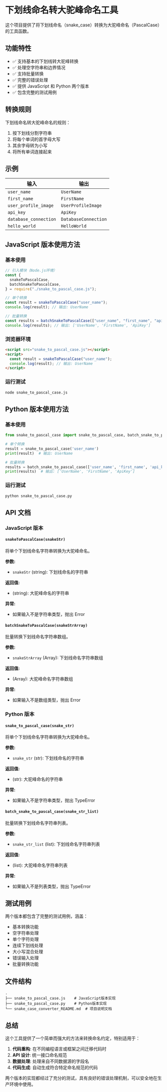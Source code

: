 # 下划线命名转大驼峰命名工具

这个项目提供了将下划线命名（snake_case）转换为大驼峰命名（PascalCase）的工具函数。

## 功能特性

- ✅ 支持基本的下划线转大驼峰转换
- ✅ 处理空字符串和边界情况
- ✅ 支持批量转换
- ✅ 完整的错误处理
- ✅ 提供 JavaScript 和 Python 两个版本
- ✅ 包含完整的测试用例

## 转换规则

下划线命名转大驼峰命名的规则：

1. 按下划线分割字符串
2. 将每个单词的首字母大写
3. 其余字母转为小写
4. 将所有单词连接起来

## 示例

| 输入                  | 输出                 |
| --------------------- | -------------------- |
| `user_name`           | `UserName`           |
| `first_name`          | `FirstName`          |
| `user_profile_image`  | `UserProfileImage`   |
| `api_key`             | `ApiKey`             |
| `database_connection` | `DatabaseConnection` |
| `hello_world`         | `HelloWorld`         |

## JavaScript 版本使用方法

### 基本使用

```javascript
// 引入模块（Node.js环境）
const {
  snakeToPascalCase,
  batchSnakeToPascalCase,
} = require("./snake_to_pascal_case.js");

// 单个转换
const result = snakeToPascalCase("user_name");
console.log(result); // 输出: UserName

// 批量转换
const results = batchSnakeToPascalCase(["user_name", "first_name", "api_key"]);
console.log(results); // 输出: ['UserName', 'FirstName', 'ApiKey']
```

### 浏览器环境

```html
<script src="snake_to_pascal_case.js"></script>
<script>
  const result = snakeToPascalCase("user_name");
  console.log(result); // 输出: UserName
</script>
```

### 运行测试

```bash
node snake_to_pascal_case.js
```

## Python 版本使用方法

### 基本使用

```python
from snake_to_pascal_case import snake_to_pascal_case, batch_snake_to_pascal_case

# 单个转换
result = snake_to_pascal_case('user_name')
print(result)  # 输出: UserName

# 批量转换
results = batch_snake_to_pascal_case(['user_name', 'first_name', 'api_key'])
print(results)  # 输出: ['UserName', 'FirstName', 'ApiKey']
```

### 运行测试

```bash
python snake_to_pascal_case.py
```

## API 文档

### JavaScript 版本

#### `snakeToPascalCase(snakeStr)`

将单个下划线命名字符串转换为大驼峰命名。

**参数:**

- `snakeStr` (string): 下划线命名的字符串

**返回值:**

- (string): 大驼峰命名的字符串

**异常:**

- 如果输入不是字符串类型，抛出 Error

#### `batchSnakeToPascalCase(snakeStrArray)`

批量转换下划线命名字符串数组。

**参数:**

- `snakeStrArray` (Array): 下划线命名字符串数组

**返回值:**

- (Array): 大驼峰命名字符串数组

**异常:**

- 如果输入不是数组类型，抛出 Error

### Python 版本

#### `snake_to_pascal_case(snake_str)`

将单个下划线命名字符串转换为大驼峰命名。

**参数:**

- `snake_str` (str): 下划线命名的字符串

**返回值:**

- (str): 大驼峰命名的字符串

**异常:**

- 如果输入不是字符串类型，抛出 TypeError

#### `batch_snake_to_pascal_case(snake_str_list)`

批量转换下划线命名字符串列表。

**参数:**

- `snake_str_list` (list): 下划线命名字符串列表

**返回值:**

- (list): 大驼峰命名字符串列表

**异常:**

- 如果输入不是列表类型，抛出 TypeError

## 测试用例

两个版本都包含了完整的测试用例，涵盖：

- 基本转换功能
- 空字符串处理
- 单个字符处理
- 连续下划线处理
- 大小写混合处理
- 错误输入处理
- 批量转换功能

## 文件结构

```
.
├── snake_to_pascal_case.js    # JavaScript版本实现
├── snake_to_pascal_case.py    # Python版本实现
└── snake_case_converter_README.md  # 项目说明文档
```

## 总结

这个工具提供了一个简单而强大的方法来转换命名约定，特别适用于：

1. **代码重构**: 在不同编程语言或框架之间迁移代码时
2. **API 设计**: 统一接口命名规范
3. **数据处理**: 处理来自不同数据源的字段名
4. **代码生成**: 自动生成符合特定命名规范的代码

两个版本的实现都经过了充分的测试，具有良好的错误处理机制，可以安全地在生产环境中使用。
